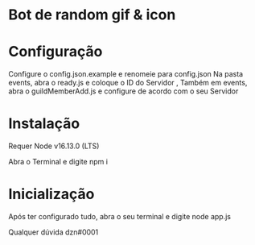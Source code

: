 # Bot de random gif & icon

# Configuração
Configure o config.json.example e renomeie para config.json
Na pasta events, abra o ready.js e coloque o ID do Servidor
, Também em events, abra o guildMemberAdd.js e configure de acordo com o seu Servidor

# Instalação 
Requer Node v16.13.0 (LTS) 

Abra o Terminal e digite npm i

# Inicialização
Após ter configurado tudo, abra o seu terminal e digite 
node app.js



Qualquer dúvida dzn#0001
